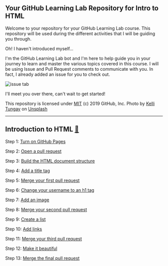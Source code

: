 ## Your GitHub Learning Lab Repository for Intro to HTML

Welcome to your repository for your GitHub Learning Lab course. This repository will be used during the different activities that I will be guiding you through.

Oh! I haven't introduced myself...

I'm the GitHub Learning Lab bot and I'm here to help guide you in your journey to learn and master the various topics covered in this course. I will be using Issue and Pull Request comments to communicate with you. In fact, I already added an issue for you to check out.

![issue tab](https://lab.github.com/public/images/issue_tab.png)

I'll meet you over there, can't wait to get started!

This repository is licensed under [MIT](LICENSE) (c) 2019 GitHub, Inc.
Photo by [Kelli Tungay](https://unsplash.com/photos/Sj0nhVIb4eY) on [Unsplash](https://unsplash.com/)

<hr/>

## Introduction to HTML [💎](https://github.com/Zi-Tao/intro-html/blob/main/introduction-to-html.pdf)

Step 1: [Turn on GitHub Pages](https://github.com/Zi-Tao/intro-html/issues/1)

Step 2: [Open a pull request](https://github.com/Zi-Tao/intro-html/issues/1)

Step 3: [Build the HTML document structure](https://github.com/Zi-Tao/intro-html/pull/2)

Step 4: [Add a title tag](https://github.com/Zi-Tao/intro-html/pull/2)

Step 5: [Merge your first pull request](https://github.com/Zi-Tao/intro-html/pull/2)

Step 6: [Change your username to an h1 tag](https://github.com/Zi-Tao/intro-html/issues/3)

Step 7: [Add an image](https://github.com/Zi-Tao/intro-html/pull/4)

Step 8: [Merge your second pull request](https://github.com/Zi-Tao/intro-html/pull/4)

Step 9: [Create a list](https://github.com/Zi-Tao/intro-html/issues/5)

Step 10: [Add links](https://github.com/Zi-Tao/intro-html/pull/6)

Step 11: [Merge your third pull request](https://github.com/Zi-Tao/intro-html/pull/6)

Step 12: [Make it beautiful](https://github.com/Zi-Tao/intro-html/pull/7)

Step 13: [Merge the final pull request](https://github.com/Zi-Tao/intro-html/pull/7)
